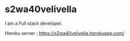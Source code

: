 # s2wa40velivella

I am a Full stack developer.


Heroku server : https://s2wa40velivella.herokuapp.com/